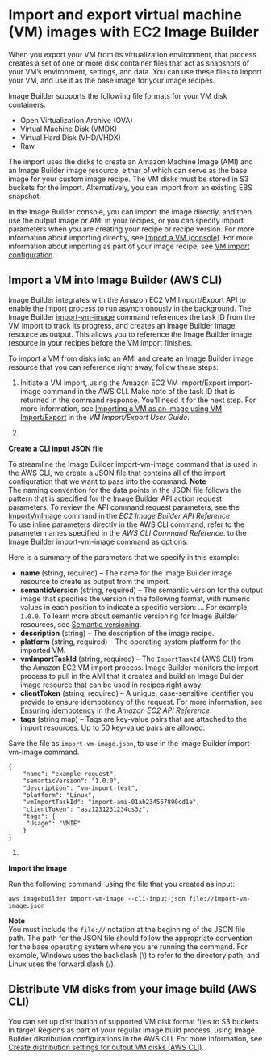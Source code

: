 # Import and export virtual machine \(VM\) images with EC2 Image Builder<a name="vm-import-export"></a>

When you export your VM from its virtualization environment, that process creates a set of one or more disk container files that act as snapshots of your VM’s environment, settings, and data\. You can use these files to import your VM, and use it as the base image for your image recipes\.

Image Builder supports the following file formats for your VM disk containers:
+ Open Virtualization Archive \(OVA\)
+ Virtual Machine Disk \(VMDK\)
+ Virtual Hard Disk \(VHD/VHDX\)
+ Raw

The import uses the disks to create an Amazon Machine Image \(AMI\) and an Image Builder image resource, either of which can serve as the base image for your custom image recipe\. The VM disks must be stored in S3 buckets for the import\. Alternatively, you can import from an existing EBS snapshot\.

In the Image Builder console, you can import the image directly, and then use the output image or AMI in your recipes, or you can specify import parameters when you are creating your recipe or recipe version\. For more information about importing directly, see [Import a VM \(console\)](create-images.md#import-image-console)\. For more information about importing as part of your image recipe, see [VM import configuration](create-image-recipes.md#import-vm-recipe-console-config)\.

## Import a VM into Image Builder \(AWS CLI\)<a name="vmie-import"></a>

Image Builder integrates with the Amazon EC2 VM Import/Export API to enable the import process to run asynchronously in the background\. The Image Builder [import\-vm\-image](https://awscli.amazonaws.com/v2/documentation/api/latest/reference/imagebuilder/import-vm-image.html) command references the task ID from the VM import to track its progress, and creates an Image Builder image resource as output\. This allows you to reference the Image Builder image resource in your recipes before the VM import finishes\.

To import a VM from disks into an AMI and create an Image Builder image resource that you can reference right away, follow these steps:

1. Initiate a VM import, using the Amazon EC2 VM Import/Export import\-image command in the AWS CLI\. Make note of the task ID that is returned in the command response\. You'll need it for the next step\. For more information, see [Importing a VM as an image using VM Import/Export](https://docs.aws.amazon.com/vm-import/latest/userguide/vmimport-image-import.html) in the *VM Import/Export User Guide*\.

1. 

**Create a CLI input JSON file**

   To streamline the Image Builder import\-vm\-image command that is used in the AWS CLI, we create a JSON file that contains all of the import configuration that we want to pass into the command\.
**Note**  
The naming convention for the data points in the JSON file follows the pattern that is specified for the Image Builder API action request parameters\. To review the API command request parameters, see the [ImportVmImage](https://docs.aws.amazon.com/imagebuilder/latest/APIReference/API_ImportVmImage.html) command in the *EC2 Image Builder API Reference*\.  
To use inline parameters directly in the AWS CLI command, refer to the parameter names specified in the *AWS CLI Command Reference*\. to the Image Builder import\-vm\-image command as options\.

   Here is a summary of the parameters that we specify in this example:
   + **name** \(string, required\) – The name for the Image Builder image resource to create as output from the import\.
   + **semanticVersion** \(string, required\) – The semantic version for the output image that specifies the version in the following format, with numeric values in each position to indicate a specific version: <major>\.<minor>\.<patch>\. For example, `1.0.0`\. To learn more about semantic versioning for Image Builder resources, see [Semantic versioning](ibhow-semantic-versioning.md)\.
   + **description** \(string\) – The description of the image recipe\.
   + **platform** \(string, required\) – The operating system platform for the imported VM\.
   + **vmImportTaskId** \(string, required\) – The `ImportTaskId` \(AWS CLI\) from the Amazon EC2 VM import process\. Image Builder monitors the import process to pull in the AMI that it creates and build an Image Builder image resource that can be used in recipes right away\.
   + **clientToken** \(string, required\) – A unique, case\-sensitive identifier you provide to ensure idempotency of the request\. For more information, see [Ensuring idempotency](https://docs.aws.amazon.com/AWSEC2/latest/APIReference/Run_Instance_Idempotency.html) in the *Amazon EC2 API Reference*\.
   + **tags** \(string map\) – Tags are key\-value pairs that are attached to the import resources\. Up to 50 key\-value pairs are allowed\.

   Save the file as `import-vm-image.json`, to use in the Image Builder import\-vm\-image command\.

   ```
   {
       "name": "example-request",
       "semanticVersion": "1.0.0",
       "description": "vm-import-test",
       "platform": "Linux",
       "vmImportTaskId": "import-ami-01ab234567890cd1e",
       "clientToken": "asz1231231234cs3z",
       "tags": {
       	"Usage": "VMIE"
       }
   }
   ```

1. 

**Import the image**

   Run the following command, using the file that you created as input:

   ```
   aws imagebuilder import-vm-image --cli-input-json file://import-vm-image.json
   ```
**Note**  
You must include the `file://` notation at the beginning of the JSON file path\.
The path for the JSON file should follow the appropriate convention for the base operating system where you are running the command\. For example, Windows uses the backslash \(\\\) to refer to the directory path, and Linux uses the forward slash \(/\)\.

## Distribute VM disks from your image build \(AWS CLI\)<a name="vmie-export"></a>

You can set up distribution of supported VM disk format files to S3 buckets in target Regions as part of your regular image build process, using Image Builder distribution configurations in the AWS CLI\. For more information, see [Create distribution settings for output VM disks \(AWS CLI\)](cr-upd-ami-distribution-settings.md#cli-create-vm-dist-config)\.